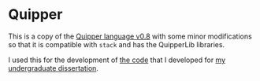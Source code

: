 # Quipper 

This is a copy of the [Quipper language v0.8](https://www.mathstat.dal.ca/~selinger/quipper/) with some minor modifications so that it is compatible with `stack` and has the QuipperLib libraries.

I used this for the development of [the code](https://github.com/mx-psi/quantum-algorithms/) that I developed for [my undergraduate dissertation](https://github.com/mx-psi/tfg).
